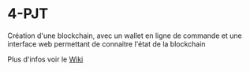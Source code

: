 # 4-PJT

Création d'une blockchain, avec un wallet en ligne de commande et une interface web permettant de connaitre l'état de la blockchain

Plus d'infos voir le [Wiki](https://github.com/KONFeature/4-PJT/wiki)
